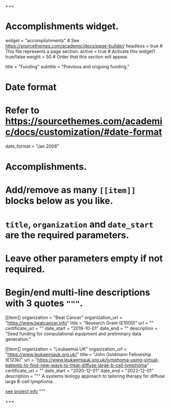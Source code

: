 +++
# Accomplishments widget.
widget = "accomplishments"  # See https://sourcethemes.com/academic/docs/page-builder/
headless = true  # This file represents a page section.
active = true  # Activate this widget? true/false
weight = 50  # Order that this section will appear.

title = "Funding"
subtitle = "Previous and ongoing funding."

# Date format
#   Refer to https://sourcethemes.com/academic/docs/customization/#date-format
date_format = "Jan 2006"

# Accomplishments.
#   Add/remove as many `[[item]]` blocks below as you like.
#   `title`, `organization` and `date_start` are the required parameters.
#   Leave other parameters empty if not required.
#   Begin/end multi-line descriptions with 3 quotes `"""`.

[[item]]
  organization = "Beat Cancer"
  organization_url = "https://www.beatcancer.info"
  title = "Research Grant (£1000)"
  url = ""
  certificate_url = ""
  date_start = "2019-10-01"
  date_end = ""
  description = "Seed funding for computational equipment and preliminary data generation."

[[item]]
  organization = "Leukaemia UK"
  organization_url = "https://www.leukaemiauk.org.uk/"
  title = "John Goldmann Fellowship (£123k)"
  url = "https://www.leukaemiauk.org.uk/lymphoma-using-virtual-patients-to-find-new-ways-to-treat-diffuse-large-b-cell-lymphoma"
  certificate_url = ""
  date_start = "2020-12-01"
  date_end = "2022-12-01"
  description = """
  A systems biology approach to tailoring therapy for diffuse large B-cell lymphoma. 
  
  [see project info](../project/primary-dlbcl/)
  """
  
+++
